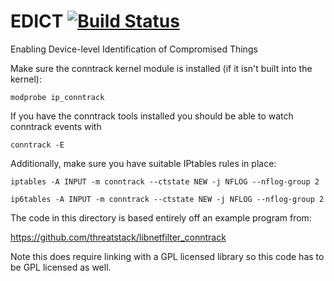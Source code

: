 EDICT [![Build Status](https://travis-ci.org/jameshloving/edict.svg?branch=master)](https://travis-ci.org/jameshloving/edict)
=====
Enabling Device-level Identification of Compromised Things

Make sure the conntrack kernel module is installed (if it isn't built into the kernel):

   `modprobe ip_conntrack`

If you have the conntrack tools installed you should be able to watch conntrack events with

   `conntrack -E`

Additionally, make sure you have suitable IPtables rules in place:

   `iptables -A INPUT -m conntrack --ctstate NEW -j NFLOG --nflog-group 2`
   
   `ip6tables -A INPUT -m conntrack --ctstate NEW -j NFLOG --nflog-group 2`

The code in this directory is based entirely off an example program from:

https://github.com/threatstack/libnetfilter_conntrack

Note this does require linking with a GPL licensed library so this code has to be GPL licensed as well.




